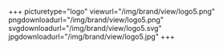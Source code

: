 +++
picturetype="logo"
viewurl="/img/brand/view/logo5.png"
pngdownloadurl="/img/brand/view/logo5.png"
svgdownloadurl="/img/brand/view/logo5.svg"
jpgdownloadurl="/img/brand/view/logo5.jpg"
+++